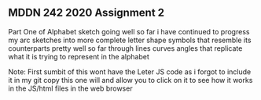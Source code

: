 ## MDDN 242 2020 Assignment 2

Part One of Alphabet sketch going well so far i have continued to progress my arc sketches into more complete letter shape symbols that resemble its counterparts pretty well so far through lines curves angles that replicate what it is trying to represent in the alphabet 

Note: First sumbit of this wont have the Leter JS code as i forgot to include it in my git copy this one will and allow you to click on it to see how it works in the JS/html files in the web browser